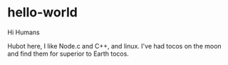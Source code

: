 # hello-world

Hi Humans

Hubot here, I like Node.c and C++, and linux.
I've had tocos on the moon and find them for superior to Earth tocos.

